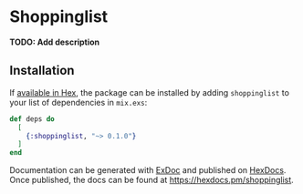 # Shoppinglist

**TODO: Add description**

## Installation

If [available in Hex](https://hex.pm/docs/publish), the package can be installed
by adding `shoppinglist` to your list of dependencies in `mix.exs`:

```elixir
def deps do
  [
    {:shoppinglist, "~> 0.1.0"}
  ]
end
```

Documentation can be generated with [ExDoc](https://github.com/elixir-lang/ex_doc)
and published on [HexDocs](https://hexdocs.pm). Once published, the docs can
be found at <https://hexdocs.pm/shoppinglist>.

